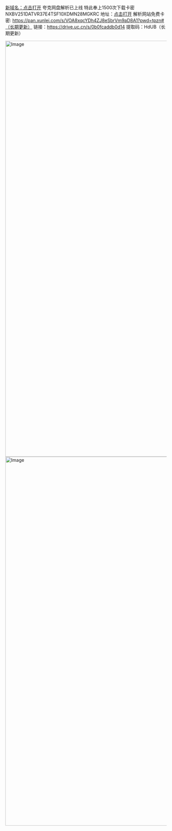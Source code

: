 [新域名：点击打开](xiazia2.xn--vzyr4p.top)
夸克网盘解析已上线
特此奉上1500次下载卡密
NXBV251DATVR37E4TSF10XDMN28MGKRC
地址：[点击打开](https://quark.xn--vzyr4p.top)
解析网站免费卡密:
https://pan.xunlei.com/s/VOA8xqcYDh4ZJ8eSbrVm9aD8A1?pwd=tpzn#（长期更新）
链接：https://drive.uc.cn/s/0b0fcaddb0d14 提取码：HdUB（长期更新）

<img width="2490" height="1294" alt="Image" src="https://github.com/user-attachments/assets/eb880083-a82e-4655-90f0-05033c26790a" />

<img width="2496" height="1148" alt="Image" src="https://github.com/user-attachments/assets/bbe7c9c9-720c-4ad2-b480-b6023d4522f6" />